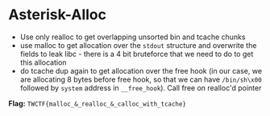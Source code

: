 Asterisk-Alloc
==============

 - Use only realloc to get overlapping unsorted bin and tcache chunks
 - use malloc to get allocation over the `stdout` structure and overwrite the fields to leak libc - there is a 4 bit bruteforce that we need to do to get this allocation
 - do tcache dup again to get allocation over the free hook (in our case, we are allocating 8 bytes before free hook, so that we can have `/bin/sh\x00` followed by `system` address in `__free_hook`). Call free on realloc'd pointer

**Flag:** `TWCTF{malloc_&_realloc_&_calloc_with_tcache}`

